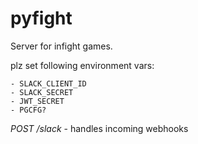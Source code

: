 # pyfight
Server for infight games.

plz set following environment vars:

    - SLACK_CLIENT_ID 
    - SLACK_SECRET 
    - JWT_SECRET
    - PGCFG? 


*POST /slack* - handles incoming webhooks 